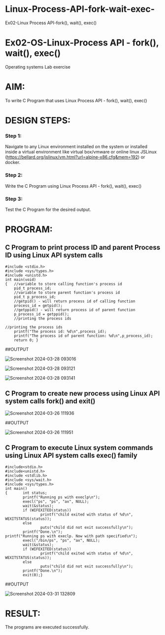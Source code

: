 # Linux-Process-API-fork-wait-exec-
Ex02-Linux Process API-fork(), wait(), exec()
# Ex02-OS-Linux-Process API - fork(), wait(), exec()
Operating systems Lab exercise


# AIM:
To write C Program that uses Linux Process API - fork(), wait(), exec()

# DESIGN STEPS:

### Step 1:

Navigate to any Linux environment installed on the system or installed inside a virtual environment like virtual box/vmware or online linux JSLinux (https://bellard.org/jslinux/vm.html?url=alpine-x86.cfg&mem=192) or docker.

### Step 2:

Write the C Program using Linux Process API - fork(), wait(), exec()

### Step 3:

Test the C Program for the desired output. 

# PROGRAM:

## C Program to print process ID and parent Process ID using Linux API system calls
```
#include <stdio.h>
#include <sys/types.h>
#include <unistd.h>
int main(void)
{	//variable to store calling function's process id
	pid_t process_id;
	//variable to store parent function's process id
	pid_t p_process_id;
	//getpid() - will return process id of calling function
	process_id = getpid();
	//getppid() - will return process id of parent function
	p_process_id = getppid();
	//printing the process ids

//printing the process ids
	printf("The process id: %d\n",process_id);
	printf("The process id of parent function: %d\n",p_process_id);
	return 0; }

```




##OUTPUT


![Screenshot 2024-03-28 093016](https://github.com/ARCH2006/Linux-Process-API-fork-wait-exec/assets/144300030/4cc488e3-935b-4059-8eb0-a806618b2d57)

![Screenshot 2024-03-28 093121](https://github.com/ARCH2006/Linux-Process-API-fork-wait-exec/assets/144300030/600ea316-a73f-4a1b-983b-f58ea445aa43)


![Screenshot 2024-03-28 093141](https://github.com/ARCH2006/Linux-Process-API-fork-wait-exec/assets/144300030/3e37d025-e5ce-467c-be76-8ff6df26e2c7)










## C Program to create new process using Linux API system calls fork() and exit()



![Screenshot 2024-03-26 111936](https://github.com/ARCH2006/Linux-Process-API-fork-wait-exec/assets/144300030/e4568bde-1a35-438f-9a26-aecf564fb2c9)










##OUTPUT

![Screenshot 2024-03-26 111951](https://github.com/ARCH2006/Linux-Process-API-fork-wait-exec/assets/144300030/0471467c-2756-468b-9733-937002f9e4e4)







## C Program to execute Linux system commands using Linux API system calls exec() family
```
#include<stdio.h>
#include<unistd.h>
#include <stdlib.h>
#include <sys/wait.h>
#include <sys/types.h>
int main()
{       int status;
        printf("Running ps with execlp\n");
        execl("ps", "ps", "ax", NULL);
        wait(&status);
        if (WIFEXITED(status))
                printf("child exited with status of %d\n", WEXITSTATUS(status));
        else
                puts("child did not exit successfully\n");
        printf("Done.\n");
printf("Running ps with execlp. Now with path specified\n");
        execl("/bin/ps", "ps", "ax", NULL);
        wait(&status);
        if (WIFEXITED(status))
                printf("child exited with status of %d\n", WEXITSTATUS(status));
        else
                puts("child did not exit successfully\n");
        printf("Done.\n");
        exit(0);}

```


























##OUTPUT

![Screenshot 2024-03-31 132809](https://github.com/ARCH2006/Linux-Process-API-fork-wait-exec/assets/144300030/484c81ce-b3aa-4741-811b-ae11bd29fcd5)



# RESULT:
The programs are executed successfully.

